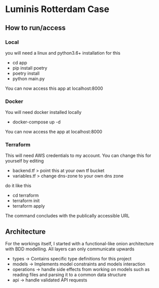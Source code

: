 # Luminis Rotterdam Case

## How to run/access

### Local

you will need a linux and python3.6+ installation for this

- cd app
- pip install poetry
- poetry install
- python main.py

You can now access this app at localhost:8000

### Docker

You will need docker installed locally

- docker-compose up -d

You can now access the app at localhost:8000

### Terraform

This will need AWS credentials to my account. You can change this for yourself by editing

- backend.tf > point this at your own tf bucket
- variables.tf > change dns-zone to your own dns zone

do it like this

- cd terraform
- terraform init
- terraform apply

The command concludes with the publically accessible URL

## Architecture

For the workings itself, I started with a functional-like onion architecture with BDD modelling. All layers can only communicate upwards

- types -> Contains specific type definitions for this project
- models -> Implements model constraints and models interaction
- operations -> handle side effects from working on models such as reading files and parsing it to a common data structure
- api -> handle validated API requests


